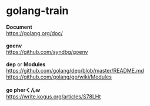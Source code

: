 # golang-train

**Document**\
https://golang.org/doc/<br>
<br>
**goenv**\
https://github.com/syndbg/goenv<br>
<br>
**dep** or **Modules**\
https://github.com/golang/dep/blob/master/README.md<br>
https://github.com/golang/go/wiki/Modules<br>
<br>
**go    pherくんw**\
https://write.kogus.org/articles/S78LHt<br>
<br>


